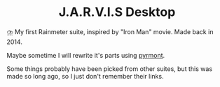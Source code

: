 <h1 align="center">J.A.R.V.I.S Desktop</h1>

⛈️ My first Rainmeter suite, inspired by "Iron Man" movie. Made back in 2014.

Maybe sometime I will rewrite it's parts using [pyrmont](https://github.com/F1uctus/pyrmont).

Some things probably have been picked from other suites, but this was made so long ago, so I just don't remember their links.